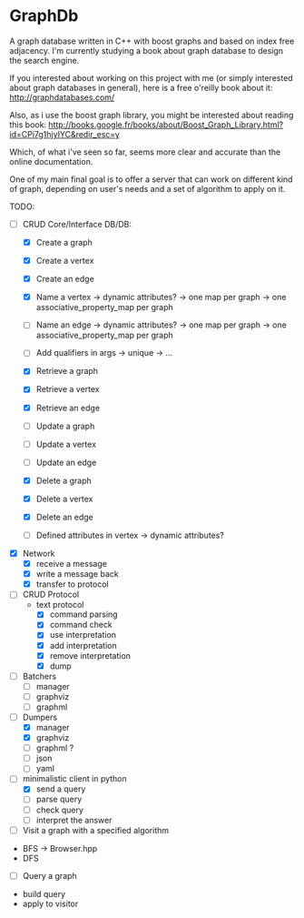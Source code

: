 GraphDb
=======

A graph database written in C++ with boost graphs and based on index free adjacency.
I'm currently studying a book about graph database to design the search engine.

If you interested about working on this project with me
(or simply interested about graph databases in general),
here is a free o'reilly book about it:
http://graphdatabases.com/

Also, as i use the boost graph library, you might be interested about reading this book:
http://books.google.fr/books/about/Boost_Graph_Library.html?id=CPi7g1hjyIYC&redir_esc=y

Which, of what i've seen so far, seems more clear and accurate than the online documentation.

One of my main final goal is to offer a server that can work on different kind of graph,
depending on user's needs and a set of algorithm to apply on it.

TODO:

- [ ] CRUD Core/Interface DB/DB:
  - [x]  Create a graph
  - [x]  Create a vertex
  - [x]  Create an edge
  - [x]  Name a vertex
    -> dynamic attributes?
    -> one map per graph
    -> one associative_property_map per graph

  - [ ]  Name an edge
    -> dynamic attributes?
    -> one map per graph
    -> one associative_property_map per graph

  - [ ] Add qualifiers in args
    -> unique
    -> ...

  - [x]  Retrieve a graph
  - [x]  Retrieve a vertex
  - [x]  Retrieve an edge

  - [ ]  Update a graph
  - [ ]  Update a vertex
  - [ ]  Update an edge
  
  - [x]  Delete a graph
  - [x]  Delete a vertex
  - [x]  Delete an edge
  
  - [ ]  Defined attributes in vertex
    -> dynamic attributes?

- [x] Network
  - [x] receive a message
  - [x] write a message back
  - [x] transfer to protocol

- [ ] CRUD Protocol
  - text protocol
    - [x] command parsing
    - [x] command check
    - [x] use interpretation
    - [x] add interpretation
    - [x] remove interpretation
    - [x] dump

- [ ] Batchers
  - [ ] manager
  - [ ] graphviz
  - [ ] graphml

- [ ] Dumpers
  - [x] manager
  - [x] graphviz
  - [ ] graphml ?
  - [ ] json
  - [ ] yaml

- [ ] minimalistic client in python
    - [x] send a query
    - [ ] parse query
    - [ ] check query
    - [ ] interpret the answer

- [ ]  Visit a graph with a specified algorithm
  - BFS -> Browser.hpp
  - DFS

- [ ]  Query a graph
  - build query
  - apply to visitor
